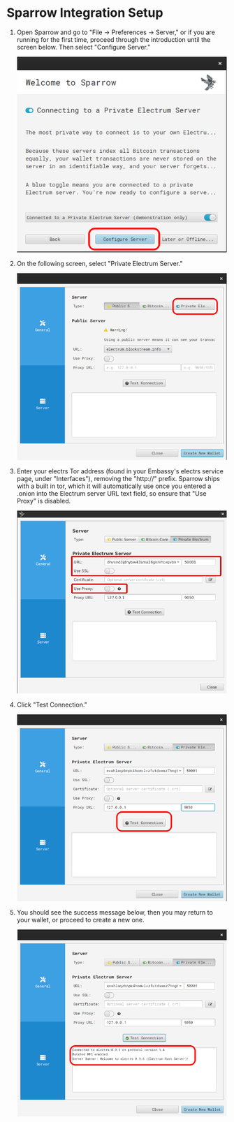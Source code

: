 # Sparrow Integration Setup

1. Open Sparrow and go to "File -> Preferences -> Server," or if you are running for the first time, proceed through the introduction until the screen below.  Then select "Configure Server."

    ![Configure Server](./assets/sparrow0.png)

1. On the following screen, select "Private Electrum Server."

    ![Electrum Server](./assets/sparrow1.png)
    
1. Enter your electrs Tor address (found in your Embassy's electrs service page, under "Interfaces"), removing the "http://" prefix.  Sparrow ships with a built in tor, which it will automatically use once you entered a .onion into the Electrum server URL text field, so ensure that "Use Proxy" is disabled.

    ![Server Setup](./assets/sparrow2.png)

1. Click "Test Connection."
    
    ![Test](./assets/sparrow3.png)

1. You should see the success message below, then you may return to your wallet, or proceed to create a new one.

    ![Success](./assets/sparrow4.png)